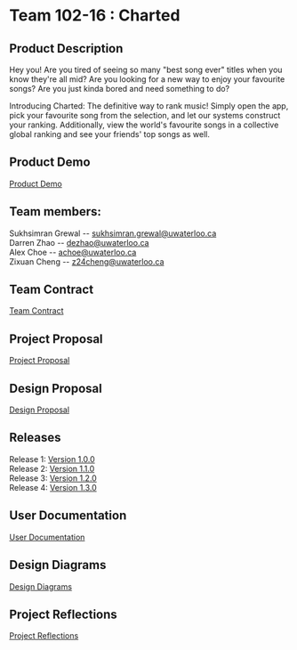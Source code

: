 # Team 102-16 : Charted

## Product Description
Hey you! Are you tired of seeing so many "best song ever" titles when you know they're all mid? Are you looking for a new way to enjoy your favourite songs? Are you just kinda bored and need something to do? 

Introducing Charted: The definitive way to rank music! Simply open the app, pick your favourite song from the selection, and let our systems construct your ranking. Additionally, view the world's favourite songs in a collective global ranking and see your friends' top songs as well.

## Product Demo
[Product Demo](https://git.uwaterloo.ca/s56grewa/team-102-16/-/wikis/Product-Demo)

## Team members:

Sukhsimran Grewal -- sukhsimran.grewal@uwaterloo.ca   
Darren Zhao -- dezhao@uwaterloo.ca   
Alex Choe -- achoe@uwaterloo.ca   
Zixuan Cheng -- z24cheng@uwaterloo.ca   

## Team Contract
[Team Contract](https://git.uwaterloo.ca/s56grewa/team-102-16/-/wikis/Team-Contract)

## Project Proposal
[Project Proposal](https://git.uwaterloo.ca/s56grewa/team-102-16/-/wikis/Project-Proposal)

## Design Proposal
[Design Proposal](https://git.uwaterloo.ca/s56grewa/team-102-16/-/wikis/Design-Proposal)

## Releases
Release 1: [Version 1.0.0](https://git.uwaterloo.ca/s56grewa/team-102-16/-/wikis/Version-1.0.0-Release)  
Release 2: [Version 1.1.0](https://git.uwaterloo.ca/s56grewa/team-102-16/-/wikis/Version-1.1.0-Release)  
Release 3: [Version 1.2.0](https://git.uwaterloo.ca/s56grewa/team-102-16/-/wikis/Version-1.2.0-Release)  
Release 4: [Version 1.3.0](https://git.uwaterloo.ca/s56grewa/team-102-16/-/wikis/Version-1.3.0-Release)

## User Documentation
[User Documentation](https://git.uwaterloo.ca/s56grewa/team-102-16/-/wikis/User-Document-)

## Design Diagrams
[Design Diagrams](https://git.uwaterloo.ca/s56grewa/team-102-16/-/wikis/Design-Diagrams)

## Project Reflections
[Project Reflections](https://git.uwaterloo.ca/s56grewa/team-102-16/-/wikis/Team-Reflection)